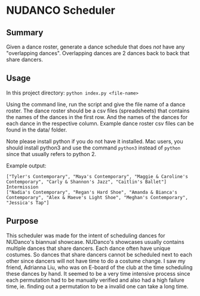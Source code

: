 # NUDANCO Scheduler

## Summary

Given a dance roster, generate a dance schedule that does _not_ have any "overlapping dances". Overlapping dances are 2 dances back to back that share dancers.

## Usage

In this project directory:
`python index.py <file-name>`

Using the command line, run the script and give the file name of a dance roster. The dance roster should be a csv files (spreadsheets) that contains the names of the dances in the first row. And the names of the dances for each dance in the respective column. Example dance roster csv files can be found in the data/ folder.

Note please install python if you do not have it installed. Mac users, you should install python3 and use the command `python3` instead of `python` since that usually refers to python 2.

Example output:

```
["Tyler's Contemporary", "Maya's Contemporary", "Maggie & Caroline's Contemporary", "Carly & Shannon's Jazz", "Caitlin's Ballet"]
Intermission
["Nadia's Contemporary", "Regan's Hard Shoe", "Amanda & Bianca's Contemporary", "Alex & Maeve's Light Shoe", "Meghan's Contemporary", "Jessica's Tap"]
```

## Purpose

This scheduler was made for the intent of scheduling dances for NUDanco's biannual showcase. NUDanco's showcases usually contains multiple dances that share dancers. Each dance often have unique costumes. So dances that share dancers cannot be scheduled next to each other since dancers will not have time to do a costume change. I saw my friend, Adrianna Liu, who was on E-board of the club at the time scheduling these dances by hand. It seemed to be a very time intensive process since each permutation had to be manually verified and also had a high failure time, ie. finding out a permutation to be a invalid one can take a long time.
